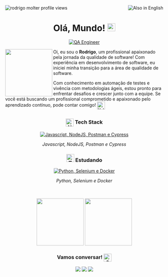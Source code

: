 <div>
  <a href="https://github.com/rodrigomolter"> <img src="https://img.shields.io/badge/Also%20in%20English-F7ED1F?style=for-the-badge&logo=googletranslate&logoColor=%23000000" align="right" alt="Also in English"> </a>
  <img align="left" src="https://komarev.com/ghpvc/?username=rodrigomolter&label=Visitas%20ao%20perfil&color=yellow&style=flat-square" alt="rodrigo molter profile views"/>
</div>
<br>
<div align="center">
  <h1>Olá, Mundo! <img src="https://raw.githubusercontent.com/Tarikul-Islam-Anik/Animated-Fluent-Emojis/master/Emojis/Travel%20and%20places/Globe%20Showing%20Americas.png" alt="Globe Showing Americas" width="25" height="25" /></h1>
  <a href="https://github.com/rodrigomolter"><img src="https://readme-typing-svg.demolab.com?font=Fira+Code&pause=10&color=F7ED1F&center=true&vCenter=true&&repeat=true&random=false&width=435&lines=QA+Engineer;Bug+Hunter" alt="QA Engineer" /></a>  
</div>
<div>
  <img align="left" src="https://github.com/rodrigomolter/rodrigomolter/assets/57466763/7e21bd81-3126-4da4-a6e7-23fcf0399443" width="150px"> 
  <p>Oi, eu sou o <strong>Rodrigo</strong>, um profissional apaixonado pela jornada da qualidade de software! Com experiência em desenvolvimento de software, eu iniciei minha transição para a área de qualidade de software.</p>
  <p>
    Com conhecimento em automação de testes e vivência com metodologias ágeis, estou pronto para enfrentar desafios e crescer junto com a equipe. Se você está buscando um profissional comprometido e apaixonado pelo aprendizado contínuo, pode contar comigo!
    <img src="https://raw.githubusercontent.com/Tarikul-Islam-Anik/Animated-Fluent-Emojis/master/Emojis/Smilies/Yellow%20Heart.png" alt="Yellow Heart" width="25" height="25" align="center"/>
  </p>
</div>

##

<div align="center">
  <h3><img src="https://raw.githubusercontent.com/Tarikul-Islam-Anik/Animated-Fluent-Emojis/master/Emojis/Smilies/Nerd%20Face.png" alt="Nerd Face" width="25" height="25" align="center"/> Tech Stack </h2></h3>
  <a href="https://github.com/rodrigomolter" target="_blank">
    <img title="Javascript, NodeJS, Postman e Cypress" alt="Javascript, NodeJS, Postman e Cypress" src="https://skillicons.dev/icons?i=js,nodejs,postman,cypress&theme=light" />
  </a>
  <p><i>Javascript, NodeJS, Postman e Cypress</i></p>

  <h3><img src="https://raw.githubusercontent.com/Tarikul-Islam-Anik/Animated-Fluent-Emojis/master/Emojis/Smilies/Thought%20Balloon.png" alt="Thought Balloon" width="25" height="25" /> Estudando </h2></h3>
  <a href="https://github.com/rodrigomolter" target="_blank">
    <img title="Python, Selenium e Docker" alt="Python, Selenium e Docker" src="https://skillicons.dev/icons?i=python,selenium,docker&theme=light" />
  </a>
    <p><i>Python, Selenium e Docker</i></p>
  <br>
  <br>
  <img height="150em" src="https://github-readme-stats-eight-theta.vercel.app/api?username=rodrigomolter&show_icons=true&theme=vision-friendly-dark&include_all_commits=true&count_private=true&locale=pt-br"/>
  <img height="150em" src="https://github-readme-stats-eight-theta.vercel.app/api/top-langs/?username=rodrigomolter&layout=compact&langs_count=8&theme=vision-friendly-dark&locale=pt-br"/>
  
  <h3 align="center">Vamos conversar! <img src="https://raw.githubusercontent.com/Tarikul-Islam-Anik/Animated-Fluent-Emojis/master/Emojis/Smilies/Speech%20Balloon.png" alt="Speech Balloon" align="center" width="25" height="25" /></h3>
  <div>
    <a href="https://www.linkedin.com/in/rodrigo-molter/" target="_blank"><img src="https://img.shields.io/badge/LinkedIn-0077B5?style=for-the-badge&logo=linkedin&logoColor=white"/></a>
    <a href="https://wa.me/+5551998832787" target="_blank"><img src="https://img.shields.io/badge/WhatsApp-25D366?style=for-the-badge&logo=whatsapp&logoColor=white" /></a>
    <a href="mailto:rodrigo.molter@gmail.com" target="_blank"><img src="https://img.shields.io/badge/Gmail-D14836?style=for-the-badge&logo=gmail&logoColor=white"/></a>
  </div>
</div>
